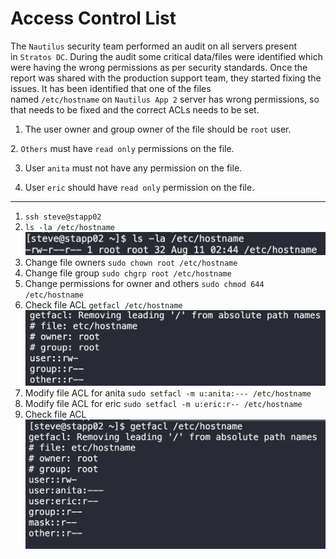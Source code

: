 # Access Control List

The `Nautilus` security team performed an audit on all servers present in `Stratos DC`. During the audit some critical data/files were identified which were having the wrong permissions as per security standards. Once the report was shared with the production support team, they started fixing the issues. It has been identified that one of the files named `/etc/hostname` on `Nautilus App 2` server has wrong permissions, so that needs to be fixed and the correct ACLs needs to be set.

1. The user owner and group owner of the file should be `root` user.

2. `Others` must have `read only` permissions on the file.

3. User `anita` must not have any permission on the file.

4. User `eric` should have `read only` permission on the file.

---

1. `ssh steve@stapp02`
2. `ls -la /etc/hostname`
   ![](images/20230810231247.png)
3. Change file owners
   `sudo chown root /etc/hostname`
4. Change file group
   `sudo chgrp root /etc/hostname`
5. Change permissions for owner and others
   `sudo chmod 644 /etc/hostname`
6. Check file ACL
   `getfacl /etc/hostname`
   ![](images/20230810231346.png)
7. Modify file ACL for anita
   `sudo setfacl -m u:anita:--- /etc/hostname`
8. Modify file ACL for eric
   `sudo setfacl -m u:eric:r-- /etc/hostname`
9. Check file ACL
   ![](images/20230810231442.png)